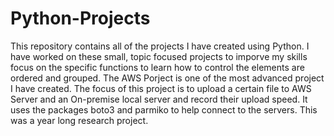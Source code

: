 # Python-Projects
This repository contains all of the projects I have created using Python. 
I have worked on these small, topic focused projects to imporve my skills focus on the specific functions to learn how to control the elements are ordered and grouped. 
The AWS Porject is one of the most advanced project I have created. The focus of this project is to upload a certain file to AWS Server and an On-premise local server and record their upload speed. It uses the packages boto3 and parmiko to help connect to the servers. This was a year long research project.

